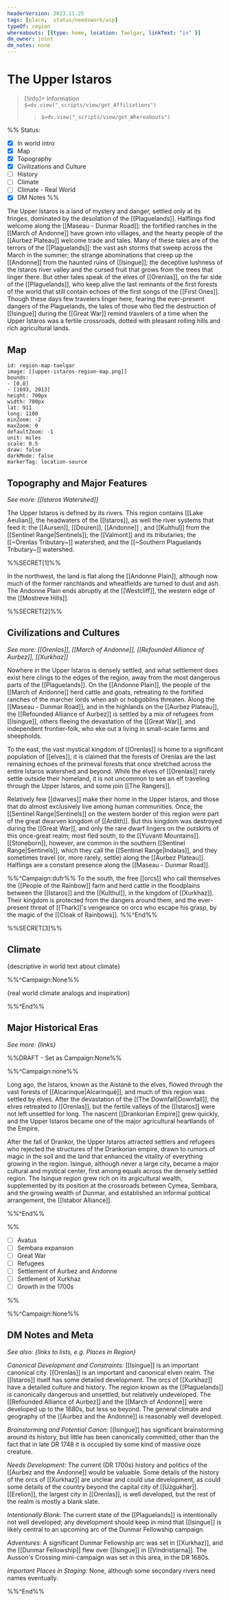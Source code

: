 ```yaml
---
headerVersion: 2023.11.25
tags: [place,  status/needswork/wip]
typeOf: region
whereabouts: [{type: home, location: Taelgar, linkText: "in" }]
dm_owner: joint
dm_notes: none
---
```

# The Upper Istaros
>[!info]+ Information  
> `$=dv.view("_scripts/view/get_Affiliations")`  
>> `$=dv.view("_scripts/view/get_Whereabouts")`

%% Status:
* [x] In world intro
* [x] Map
* [x] Topography
* [x] Civilizations and Culture
* [ ] History
* [ ] Climate
* [ ] Climate - Real World
* [x] DM Notes
%%

The Upper Istaros is a land of mystery and danger, settled only at its fringes, dominated by the desolation of the [[Plaguelands]]. Halflings find welcome along the [[Maseau - Dunmar Road]]: the fortified ranches in the [[March of Andonne]] have grown into villages, and the hearty people of the [[Aurbez Plateau]] welcome trade and tales. Many of these tales are of the terrors of the [[Plaguelands]]: the vast ash storms that sweep across the March in the summer; the strange abominations that creep up the [[Andonne]] from the haunted ruins of [[Isingue]]; the deceptive lushness of the Istaros river valley and the cursed fruit that grows from the trees that linger there. But other tales speak of the elves of [[Orenlas]], on the far side of the [[Plaguelands]], who keep alive the last remnants of the first forests of the world that still contain echoes of the first songs of the [[First Ones]]. Though these days few travelers linger here, fearing the ever-present dangers of the Plaguelands, the tales of those who fled the destruction of [[Isingue]] during the [[Great War]] remind travelers of a time when the Upper Istaros was a fertile crossroads, dotted with pleasant rolling hills and rich agricultural lands. 
## Map


```leaflet 
id: region-map-taelgar
image: [[upper-istaros-region-map.png]] 
bounds: 
- [0,0]
- [1693, 2013]
height: 700px  
width: 700px
lat: 911
long: 1100
minZoom: -2
maxZoom: 0
defaultZoom: -1
unit: miles 
scale: 0.5
draw: false
darkMode: false
markerTag: location-source
```
## Topography and Major Features
_See more: [[Istaros Watershed]]_

The Upper Istaros is defined by its rivers. This region contains [[Lake Aeulian]], the headwaters of the [[Istaros]], as well the river systems that feed it: the [[Aursen]], [[Douren]], [[Andonne]] , and [[Kulthul]] from the [[Sentinel Range|Sentinels]]; the [[Valmont]] and its tributaries; the [[~Orenlas Tributary~]] watershed, and the [[~Southern Plaguelands Tributary~]] watershed. 

%%SECRET[1]%%

In the northwest, the land is flat along the [[Andonne Plain]], although now much of the former ranchlands and wheatfields are turned to dust and ash. The Andonne Plain ends abruptly at the [[Westcliff]], the western edge of the [[Mostreve Hills]]. 

%%SECRET[2]%%

## Civilizations and Cultures
_See more: [[Orenlas]], [[March of Andonne]], [[Refounded Alliance of Aurbez]], [[Xurkhaz]]_

Nowhere in the Upper Istaros is densely settled, and what settlement does exist here clings to the edges of the region, away from the most dangerous parts of the [[Plaguelands]]. On the [[Andonne Plain]], the people of the [[March of Andonne]] herd cattle and goats, retreating to the fortified ranches of the marcher lords when ash or hobgoblins threaten. Along the [[Maseau - Dunmar Road]], and in the highlands on the [[Aurbez Plateau]], the [[Refounded Alliance of Aurbez]] is settled by a mix of refugees from [[Isingue]], others fleeing the devastation of the [[Great War]], and independent frontier-folk, who eke out a living in small-scale farms and sheepholds. 

To the east, the vast mystical kingdom of [[Orenlas]] is home to a significant population of [[elves]]; it is claimed that the forests of Orenlas are the last remaining echoes of the primeval forests that once stretched across the entire Istaros watershed and beyond. While the elves of [[Orenlas]] rarely settle outside their homeland, it is not uncommon to see an elf traveling through the Upper Istaros, and some join [[The Rangers]]. 

Relatively few [[dwarves]] make their home in the Upper Istaros, and those that do almost exclusively live among human communities. Once, the [[Sentinel Range|Sentinels]] on the western border of this region were part of the great dwarven kingdom of [[Ardith]]. But this kingdom was destroyed during the [[Great War]], and only the rare dwarf lingers on the outskirts of this once-great realm; most fled south, to the [[Yuvanti Mountains]]. [[Stoneborn]], however, are common in the southern [[Sentinel Range|Sentinels]], which they call the [[Sentinel Range|Indalas]], and they sometimes travel (or, more rarely, settle) along the [[Aurbez Plateau]]. Halflings are a constant presence along the [[Maseau - Dunmar Road]]. 

%%^Campaign:dufr%%
To the south, the free [[orcs]] who call themselves the [[People of the Rainbow]] farm and herd cattle in the floodplains between the [[Istaros]] and the [[Kulthul]], in the kingdom of [[Xurkhaz]]. Their kingdom is protected from the dangers around them, and the ever-present threat of [[Thark]]'s vengeance on orcs who escape his grasp, by the magic of the [[Cloak of Rainbows]]. 
%%^End%%

%%SECRET[3]%%

## Climate

{descriptive in world text about climate}

%%^Campaign:None%%

{real world climate analogs and inspiration}

%%^End%%

## Major Historical Eras
_See more: {links}_

%%DRAFT - Set as Campaign:None%%

%%^Campaign:none%%

Long ago, the Istaros, known as the Aistanë to the elves, flowed through the vast forests of [[Alcarinque|Alcarinquë]], and much of this region was settled by elves. After the devastation of the [[The Downfall|Downfall]], the elves retreated to [[Orenlas]], but the fertile valleys of the [[Istaros]] were not left unsettled for long. The nascent [[Drankorian Empire]] grew quickly, and the Upper Istaros became one of the major agricultural heartlands of the Empire. 

After the fall of Drankor, the Upper Istaros attracted settlers and refugees who rejected the structures of the Drankorian empire, drawn to rumors of magic in the soil and the land that enhanced the vitality of everything growing in the region. Isingue, although never a large city, became a major cultural and mystical center, first among equals across the densely settled region. The Isingue region grew rich on its argicultural wealth, supplemented by its position at the crossroads between Cymea, Sembara, and the growing wealth of Dunmar, and established an informal political arrangement, the [[Istabor Alliance]].

%%^End%%

%%

- [ ] Avatus
- [ ] Sembara expansion
- [ ] Great War
- [ ] Refugees
- [ ] Settlement of Aurbez and Andonne
- [ ] Settlement of Xurkhaz
- [ ] Growth in the 1700s

%%

%%^Campaign:None%%
## DM Notes and Meta
_See also: {links to lists, e.g. Places in Region}_

*Canonical Development and Constraints:* [[Isingue]] is an important canonical city. [[Orenlas]] is an important and canonical elven realm. The [[Istaros]] itself has some detailed development. The orcs of [[Xurkhaz]] have a detailed culture and history. The region known as the [[Plaguelands]] is canonically dangerous and unsettled, but relatively undeveloped. The [[Refounded Alliance of Aurbez]] and the [[March of Andonne]] were developed up to the 1680s, but less so beyond. The general climate and geography of the [[Aurbez and the Andonne]] is reasonably well developed. 

*Brainstorming and Potential Canon:* [[Isingue]] has significant brainstorming around its history, but little has been canonically committed, other than the fact that in late DR 1748 it is occupied by some kind of massive ooze creature. 

*Needs Development:* The current (DR 1700s) history and politics of the [[Aurbez and the Andonne]] would be valuable. Some details of the history of the orcs of [[Xurkhaz]] are unclear and could use development, as could some details of the country beyond the capital city of [[Uzgukhar]]. [[Erelion]], the largest city in [[Orenlas]], is well developed, but the rest of the realm is mostly a blank slate. 

*Intentionally Blank:* The current state of the [[Plaguelands]] is intentionally not well developed; any development should keep in mind that [[Isingue]] is likely central to an upcoming arc of the Dunmar Fellowship campaign. 

*Adventures:* A significant Dunmar Fellowship arc was set in [[Xurkhaz]], and the [[Dunmar Fellowship]] flew over [[Isingue]] in [[Vindristjarna]]. The Ausson's Crossing mini-campaign was set in this area, in the DR 1680s.

*Important Places in Staging:* None, although some secondary rivers need names eventually. 

%%^End%%